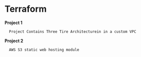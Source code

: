 # Terraform

 **Project 1**
 
      Project Contains Three Tire Architecturein in a custom VPC
     
 **Project 2** 
 
      AWS S3 static web hosting module
